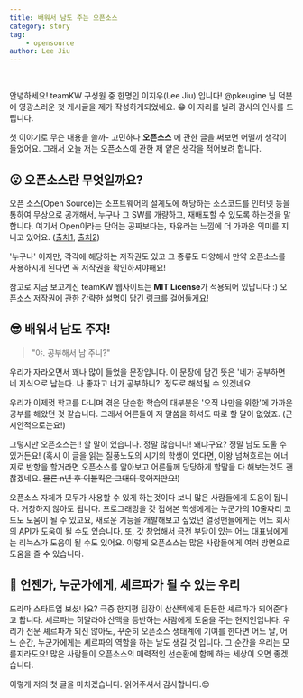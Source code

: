 ```yaml
---
title: 배워서 남도 주는 오픈소스
category: story
tag: 
    - opensource
author: Lee Jiu
---
```


<br> 

안녕하세요! teamKW 구성원 중 한명인 이지우(Lee Jiu) 입니다!  @pkeugine 님 덕분에 영광스러운 첫 게시글을 제가 작성하게되었네요. 😁 이 자리를 빌려 감사의 인사를 드립니다.

첫 이야기로 무슨 내용을 쓸까- 고민하다 **오픈소스** 에 관한 글을 써보면 어떨까 생각이 들었어요. 그래서 오늘 저는 오픈소스에 관한 제 얕은 생각을 적어보려 합니다. 



## 😮 오픈소스란 무엇일까요? 

오픈 소스(Open Source)는 소프트웨어의 설계도에 해당하는 소스코드를 인터넷 등을 통하여 무상으로 공개해서, 누구나 그 SW를 개량하고, 재배포할 수 있도록 하는것을 말합니다. 여기서 Open이라는 단어는 공짜보다는, 자유라는 느낌에 더 가까운 의미를 지니고 있어요. ([출처1](https://terms.naver.com/entry.nhn?docId=1228317&cid=40942&categoryId=32837), [출처2](https://www.oss.kr/oss_faq))

'누구나' 이지만, 각각에 해당하는 저작권도 있고 그 종류도 다양해서 만약 오픈소스를 사용하시게 된다면 꼭 저작권을 확인하셔야해요!

참고로 지금 보고계신 teamKW 웹사이트는 **MIT License**가 적용되어 있답니다 :)  오픈소스 저작권에 관한 간략한 설명이 담긴 [링크](https://www.oss.kr/oss_license)를 걸어둘게요!



## 😎 배워서 남도 주자!

> "야. 공부해서 남 주니?" 

우리가 자라오면서 꽤나 많이 들었을 문장입니다. 이 문장에 담긴 뜻은 '네가 공부하면 네 지식으로 남는다. 나 좋자고 너가 공부하니?' 정도로 해석될 수 있겠네요. 

우리가 이제껏 학교를 다니며 겪은 단순한 학습의 대부분은 '오직 나만을 위한'에 가까운 공부를 해왔던 것 같습니다.  그래서 어른들이 저 말씀을 하셔도 따로 할 말이 없었죠. (근시안적으로는요!) 

그렇지만 오픈소스는!! 할 말이 있습니다.  정말 많습니다! 왜냐구요?  정말 남도 도울 수 있거든요! (혹시 이 글을 읽는 질풍노도의 시기의 학생이 있다면, 이왕 넘쳐흐르는 에너지로 반항을 할거라면 오픈소스를 알아보고 어른들께 당당하게 할말을 다 해보는것도 괜찮겠네요. ~~물론 n년 후 이불킥은 그대의 몫이지만요!~~)

 오픈소스 자체가 모두가 사용할 수 있게 하는것이다 보니 많은 사람들에게 도움이 됩니다. 거창하지 않아도 됩니다. 프로그래밍을 갓 접해본 학생에게는 누군가의 10줄짜리 코드도 도움이 될 수 있고요, 새로운 기능을 개발해보고 싶었던 열정맨들에게는 어느 회사의 API가 도움이 될 수도 있습니다. 또, 갓 창업해서 금전 부담이 있는 어느 대표님에게는 리눅스가 도움이 될 수도 있어요. 이렇게 오픈소스는 많은 사람들에게 여러 방면으로 도움을 줄 수 있습니다.



## 🤗 언젠가, 누군가에게, 셰르파가 될 수 있는 우리

드라마 스타트업 보셨나요? 극중 한지평 팀장이 삼산텍에게 든든한 셰르파가 되어준다고 합니다. 셰르파는 히말라야 산맥을 등반하는 사람에게 도움을 주는 현지인입니다. 우리가 전문 셰르파가 되진 않아도, 꾸준히 오픈소스 생태계에 기여를 한다면 어느 날, 어느 순간, 누군가에게는 셰르파의 역할을 하는 날도 생길 것 입니다. 그 순간을 우리는 모를지라도요! 많은 사람들이 오픈소스의 매력적인 선순환에 함께 하는 세상이 오면 좋겠습니다.



이렇게 저의 첫 글을 마치겠습니다. 읽어주셔서 감사합니다.😊
